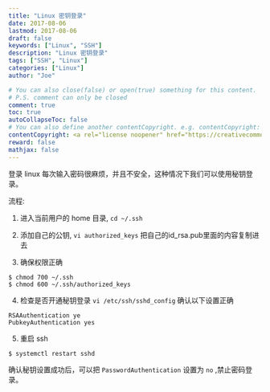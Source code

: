 ```yaml
---
title: "Linux 密钥登录"
date: 2017-08-06
lastmod: 2017-08-06
draft: false
keywords: ["Linux", "SSH"]
description: "Linux 密钥登录"
tags: ["SSH", "Linux"]
categories: ["Linux"]
author: "Joe"

# You can also close(false) or open(true) something for this content.
# P.S. comment can only be closed
comment: true
toc: true
autoCollapseToc: false
# You can also define another contentCopyright. e.g. contentCopyright: "This is another copyright."
contentCopyright: <a rel="license noopener" href="https://creativecommons.org/licenses/by-nc-nd/4.0/deed.zh" target="_blank">CC BY-NC-ND 4.0</a>
reward: false
mathjax: false
---
```



登录 linux 每次输入密码很麻烦，并且不安全，这种情况下我们可以使用秘钥登录。

<!--more-->

流程:

1. 进入当前用户的 home 目录, `cd ~/.ssh`

2. 添加自己的公钥, `vi authorized_keys` 把自己的id_rsa.pub里面的内容复制进去

3. 确保权限正确
```shell
$ chmod 700 ~/.ssh
$ chmod 600 ~/.ssh/authorized_keys
```

4. 检查是否开通秘钥登录 `vi /etc/ssh/sshd_config` 确认以下设置正确    
````
RSAAuthentication ye
PubkeyAuthentication yes
````

5. 重启 ssh
```shell
$ systemctl restart sshd
```

确认秘钥设置成功后，可以把 `PasswordAuthentication` 设置为 `no` ,禁止密码登录。
